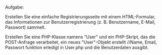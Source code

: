 Aufgabe:

Erstellen Sie eine einfache Registrierungsseite mit einem HTML-Formular,
das Informationen zur Benutzerregistrierung (z. B. Benutzername, E-Mail, Passwort) sammelt. 

Erstellen Sie eine PHP-Klasse namens "User" und ein PHP-Skript, 
    das die POST-Anfrage verarbeitet,
    ein neues "User"-Objekt erstellt //Name, Email, Passwort funktion erledigt in User.php
    und die Benutzerdaten ausgibt.
